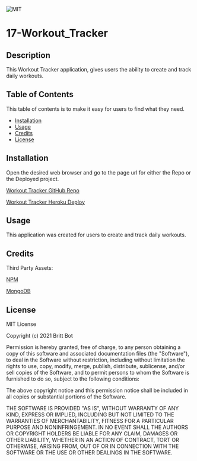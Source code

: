 ![MIT](https://img.shields.io/badge/License-MIT-yellow.svg)
# 17-Workout_Tracker
## Description 

This Workout Tracker application, gives users the ability to create and track daily workouts.


## Table of Contents 

This table of contents is to make it easy for users to find what they need.

* [Installation](#installation)
* [Usage](#usage)
* [Credits](#credits)
* [License](#license)


## Installation

Open the desired web browser and go to the page url for either the Repo or the Deployed project.

[Workout Tracker GitHub Repo](https://github.com/britt-bot/17-Workout_Tracker)

[Workout Tracker Heroku Deploy](https://arcane-gorge-00224.herokuapp.com/?id=6127047a7eb5620016ffe601)

## Usage 

This application was created for users to create and track daily workouts.


## Credits

Third Party Assets:

[NPM](https://www.npmjs.com/)

[MongoDB](https://www.mongodb.com/)


## License

MIT License

Copyright (c) 2021 Britt Bot

Permission is hereby granted, free of charge, to any person obtaining a copy
of this software and associated documentation files (the "Software"), to deal
in the Software without restriction, including without limitation the rights
to use, copy, modify, merge, publish, distribute, sublicense, and/or sell
copies of the Software, and to permit persons to whom the Software is
furnished to do so, subject to the following conditions:

The above copyright notice and this permission notice shall be included in all
copies or substantial portions of the Software.

THE SOFTWARE IS PROVIDED "AS IS", WITHOUT WARRANTY OF ANY KIND, EXPRESS OR
IMPLIED, INCLUDING BUT NOT LIMITED TO THE WARRANTIES OF MERCHANTABILITY,
FITNESS FOR A PARTICULAR PURPOSE AND NONINFRINGEMENT. IN NO EVENT SHALL THE
AUTHORS OR COPYRIGHT HOLDERS BE LIABLE FOR ANY CLAIM, DAMAGES OR OTHER
LIABILITY, WHETHER IN AN ACTION OF CONTRACT, TORT OR OTHERWISE, ARISING FROM,
OUT OF OR IN CONNECTION WITH THE SOFTWARE OR THE USE OR OTHER DEALINGS IN THE
SOFTWARE.

